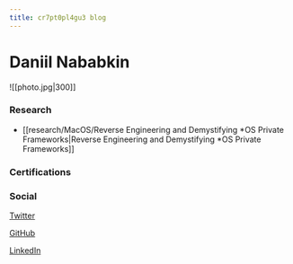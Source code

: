 ```yaml
---
title: cr7pt0pl4gu3 blog
---
```


# Daniil Nababkin
![[photo.jpg|300]] 
### Research
- [[research/MacOS/Reverse Engineering and Demystifying *OS Private Frameworks|Reverse Engineering and Demystifying *OS Private Frameworks]]
### Certifications
### Social
[Twitter](https://twitter.com/cr7pt0pl4gu3)

[GitHub](https://github.com/cr7pt0pl4gu3)

[LinkedIn](https://www.linkedin.com/in/daniil-nababkin-88263b210/)
